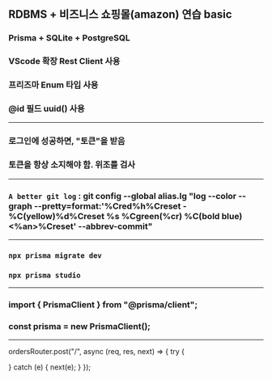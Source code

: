 ## RDBMS + 비즈니스 쇼핑몰(amazon) 연습 basic

### Prisma + SQLite + PostgreSQL

### VScode 확장 Rest Client 사용

### 프리즈마 Enum 타입 사용

### @id 필드 uuid() 사용

---

### 로그인에 성공하면, "토큰"을 받음

### 토큰을 항상 소지해야 함. 위조를 검사

---

### `A better git log` : git config --global alias.lg "log --color --graph --pretty=format:'%Cred%h%Creset -%C(yellow)%d%Creset %s %Cgreen(%cr) %C(bold blue)<%an>%Creset' --abbrev-commit"

---

### `npx prisma migrate dev`

### `npx prisma studio`

---

### import { PrismaClient } from "@prisma/client";

### const prisma = new PrismaClient();

---

ordersRouter.post("/", async (req, res, next) => {
  try {
    
  } catch (e) {
    next(e);
  }
});